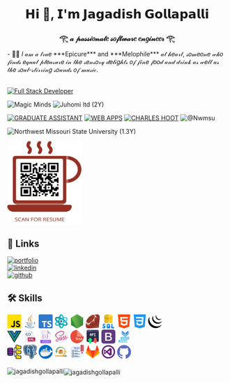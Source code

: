 <h1 align="center">𝗛𝗶 👋, 𝗜'𝗺 𝗝𝗮𝗴𝗮𝗱𝗶𝘀𝗵 𝗚𝗼𝗹𝗹𝗮𝗽𝗮𝗹𝗹𝗶</h1>
<h3 align="center">𓂀 𝒶 𝓅𝒶𝓈𝓈𝒾𝑜𝓃𝒶𝓉𝑒 𝓈𝑜𝒻𝓉𝓌𝒶𝓇𝑒 𝑒𝓃𝑔𝒾𝓃𝑒𝑒𝓇 𓂀</h3>
- 🍟🎼 𝐼 𝒶𝓂 𝒶 𝓉𝓇𝓊𝑒 ***Epicure*** and ***Melophile*** 𝒶𝓉 𝒽𝑒𝒶𝓇𝓉, 𝓈𝑜𝓂𝑒𝑜𝓃𝑒 𝓌𝒽𝑜 𝒻𝒾𝓃𝒹𝓈 𝑒𝓆𝓊𝒶𝓁 𝓅𝓁𝑒𝒶𝓈𝓊𝓇𝑒 𝒾𝓃 𝓉𝒽𝑒 𝓈𝑒𝓃𝓈𝑜𝓇𝓎 𝒹𝑒𝓁𝒾𝑔𝒽𝓉𝓈 𝑜𝒻 𝒻𝒾𝓃𝑒 𝒻𝑜𝑜𝒹 𝒶𝓃𝒹 𝒹𝓇𝒾𝓃𝓀 𝒶𝓈 𝓌𝑒𝓁𝓁 𝒶𝓈 𝓉𝒽𝑒 𝓈𝑜𝓊𝓁-𝓈𝓉𝒾𝓇𝓇𝒾𝓃𝑔 𝓈𝑜𝓊𝓃𝒹𝓈 𝑜𝒻 𝓂𝓊𝓈𝒾𝒸.
<br>
<br>

[![Full Stack Developer](https://img.shields.io/badge/Java%20%26%20React%20Full%20Stack%20Developer%20with%204+%20Years%20of%20Experience-BBDBB4?style=for-the-badge&logo=node.js&logoColor=white
)](https://img.shields.io/badge/Java%20%26%20React%20Full%20Stack%20Developer%20with%204%20Years%20of%20Experience-BBDBB4)

![Magic Minds](https://img.shields.io/badge/Magic%20Minds%20(1Y)-9B9ECE)
![Juhomi ltd (2Y)](https://img.shields.io/badge/Juhomi%20ltd%20(2Y)%20-816E94)


[![GRADUATE ASSISTANT](https://img.shields.io/badge/GRADUATE%20ASSISTANT-002642?style=for-the-badge&logo=ko-fi&logoColor=white)](https://img.shields.io/badge/GRADUATE%20ASSISTANT-8A2BE2?style=for-the-badge&logo=ko-fi&logoColor=white) [![WEB APPS](https://img.shields.io/badge/WEB%20APPS-840032?style=for-the-badge&logo=gradle)](https://img.shields.io/badge/WEB%20APPS-028090?style=for-the-badge) [![CHARLES HOOT](https://img.shields.io/badge/CHARLES%20HOOT-E59500?style=for-the-badge&logo=academia)](https://img.shields.io/badge/CHARLES%20HOOT-E59500?style=for-the-badge) ![@Nwmsu](https://img.shields.io/badge/%40Nwmsu%20-2F004F)


![Northwest Missouri State University (1.3Y)](https://img.shields.io/badge/Northwest%20Missouri%20State%20University%20(1.3Y)%20-065143)

<img src="/images/BARCODE.png" style="width:170px; height:190px">
<p align="left">

## 🔗 Links
[![portfolio](https://img.shields.io/badge/my_portfolio-6C9A8B?style=for-the-badge&logo=ko-fi&logoColor=white)](https://app.netlify.com/teams/jagadishgollapalli/overview)<br>
[![linkedin](https://img.shields.io/badge/linkedin-0A66C2?style=for-the-badge&logo=linkedin&logoColor=white)](https://www.linkedin.com/in/jagadish-954186205/)<br>
[![github](https://img.shields.io/badge/github-1DA1F2?style=for-the-badge&logo=twitter&logoColor=white)](https://github.com/Jagadishgollapalli)
</p>

## 🛠 Skills
<div>
<img src="\images\001-js.png" alt="Image 1">
<img src="\images\002-java.png" alt="Image 2">
<img src="\images\003-typescript.png" alt="Image 3">
<img src="\images\004-structure.png" alt="Image 4">
<img src="\images\005-node-js.png" alt="Image 5">
<img src="\images\006-ruby.png" alt="Image 6">
<img src="\images\007-sql-server.png" alt="Image 7">
<img src="\images\008-html-5.png" alt="Image 8">
<img src="\images\009-css-3.png" alt="Image 9">
<img src="\images\010-social.png" alt="Image 10">
  <br>
<img src="\images\011-document.png" alt="Image 11">
<img src="\images\012-xml.png" alt="Image 12">
<img src="\images\013-json.png" alt="Image 13">
<img src="\images\014-sass.png" alt="Image 14">
<img src="\images\015-file.png" alt="Image 15">
<img src="\images\016-api.png" alt="Image 16">
<img src="\images\017-bootstrap.png" alt="Image 17">
<img src="\images\018-books.png" alt="Image 18">
  <br>
<img src="\images\019-database.png" alt="Image 19">
<img src="\images\020-postgre.png" alt="Image 20">
<img src="\images\022-docker.png" alt="Image 22">
<img src="\images\023-scrum.png" alt="Image 23">
<img src="\images\024-test.png" alt="Image 24">
<img src="\images\025-gitlab.png" alt="Image 25">
<img src="\images\026-windows.png" alt="Image 26">
<img src="\images\027-github.png" alt="Image 27">
</div>
<br>
<div>
  <img align="center" src="https://github-readme-stats.vercel.app/api/top-langs?username=jagadishgollapalli&show_icons=true&theme=cobalt&locale=en&layout=compact" alt="jagadishgollapalli" />

<img align="left" src="https://github-readme-streak-stats.herokuapp.com/?user=jagadishgollapalli&theme=dark" alt="jagadishgollapalli" />

</div>


